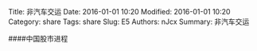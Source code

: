 Title: 非汽车交运
Date: 2016-01-01 10:20
Modified: 2016-01-01 10:20
Category: share
Tags: share
Slug: E5
Authors: nJcx
Summary: 非汽车交运


####中国股市进程

